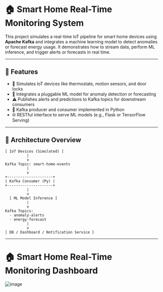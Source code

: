 # 🏠 Smart Home Real-Time Monitoring System

This project simulates a real-time IoT pipeline for smart home devices using **Apache Kafka** and integrates a machine learning model to detect anomalies or forecast energy usage. It demonstrates how to stream data, perform ML inference, and trigger alerts or forecasts in real time.

---

## 📌 Features

- 📡 Simulates IoT devices like thermostats, motion sensors, and door locks
- 🧠 Integrates a pluggable ML model for anomaly detection or forecasting
- ⚠️ Publishes alerts and predictions to Kafka topics for downstream consumers
- 🔄 Kafka producer and consumer implemented in Python
- 🌐 RESTful interface to serve ML models (e.g., Flask or TensorFlow Serving)

---

## 🧱 Architecture Overview

```text
[ IoT Devices (Simulated) ]
          |
          v
Kafka Topic: smart-home-events
          |
          v
+---------------------+
| Kafka Consumer (Py) |
+---------------------+
          |
          v
  [ ML Model Inference ]
          |
          v
Kafka Topics:
  - anomaly-alerts
  - energy-forecast
          |
          v
[ DB / Dashboard / Notification Service ]

```

---

# 🏠 Smart Home Real-Time Monitoring Dashboard

![image](https://github.com/user-attachments/assets/35ed28c1-9679-4f04-867c-2d866068207e)

